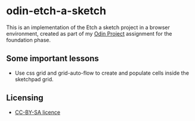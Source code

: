 # odin-etch-a-sketch

This is an implementation of the Etch a sketch project in a browser environment, created as part of my [Odin Project](https://www.theodinproject.com/) assignment for the foundation phase.

## Some important lessons

- Use css grid and grid-auto-flow to create and populate cells inside the sketchpad grid.

## Licensing

- [CC-BY-SA licence](https://creativecommons.org/licenses/by-sa/4.0/)

